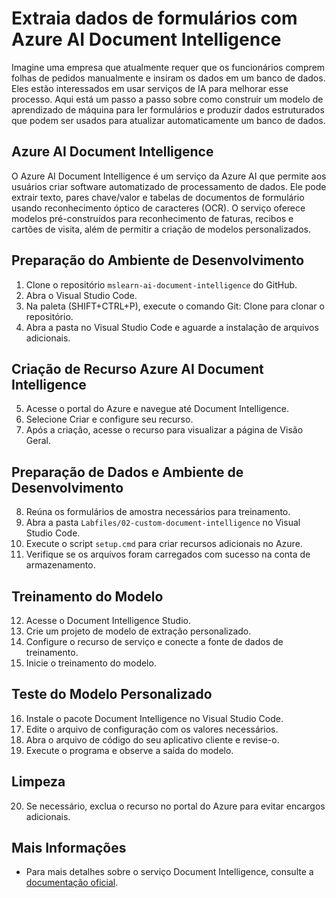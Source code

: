 # Extraia dados de formulários com Azure AI Document Intelligence

Imagine uma empresa que atualmente requer que os funcionários comprem folhas de pedidos manualmente e insiram os dados em um banco de dados. Eles estão interessados em usar serviços de IA para melhorar esse processo. Aqui está um passo a passo sobre como construir um modelo de aprendizado de máquina para ler formulários e produzir dados estruturados que podem ser usados para atualizar automaticamente um banco de dados.

## Azure AI Document Intelligence

O Azure AI Document Intelligence é um serviço da Azure AI que permite aos usuários criar software automatizado de processamento de dados. Ele pode extrair texto, pares chave/valor e tabelas de documentos de formulário usando reconhecimento óptico de caracteres (OCR). O serviço oferece modelos pré-construídos para reconhecimento de faturas, recibos e cartões de visita, além de permitir a criação de modelos personalizados.

## Preparação do Ambiente de Desenvolvimento

1. Clone o repositório `mslearn-ai-document-intelligence` do GitHub.
2. Abra o Visual Studio Code.
3. Na paleta (SHIFT+CTRL+P), execute o comando Git: Clone para clonar o repositório.
4. Abra a pasta no Visual Studio Code e aguarde a instalação de arquivos adicionais.

## Criação de Recurso Azure AI Document Intelligence

5. Acesse o portal do Azure e navegue até Document Intelligence.
6. Selecione Criar e configure seu recurso.
7. Após a criação, acesse o recurso para visualizar a página de Visão Geral.

## Preparação de Dados e Ambiente de Desenvolvimento

8. Reúna os formulários de amostra necessários para treinamento.
9. Abra a pasta `Labfiles/02-custom-document-intelligence` no Visual Studio Code.
10. Execute o script `setup.cmd` para criar recursos adicionais no Azure.
11. Verifique se os arquivos foram carregados com sucesso na conta de armazenamento.

## Treinamento do Modelo

12. Acesse o Document Intelligence Studio.
13. Crie um projeto de modelo de extração personalizado.
14. Configure o recurso de serviço e conecte a fonte de dados de treinamento.
15. Inicie o treinamento do modelo.

## Teste do Modelo Personalizado

16. Instale o pacote Document Intelligence no Visual Studio Code.
17. Edite o arquivo de configuração com os valores necessários.
18. Abra o arquivo de código do seu aplicativo cliente e revise-o.
19. Execute o programa e observe a saída do modelo.

## Limpeza

20. Se necessário, exclua o recurso no portal do Azure para evitar encargos adicionais.

## Mais Informações

- Para mais detalhes sobre o serviço Document Intelligence, consulte a [documentação oficial](https://docs.microsoft.com/azure/applied-ai-services/document-understanding/index).
